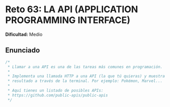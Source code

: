 # Reto 63: LA API (APPLICATION PROGRAMMING INTERFACE)

**Dificultad:** Medio

## Enunciado

```Javascript
/*
 * Llamar a una API es una de las tareas más comunes en programación.
 *
 * Implementa una llamada HTTP a una API (la que tú quieras) y muestra su
 * resultado a través de la terminal. Por ejemplo: Pokémon, Marvel...
 *
 * Aquí tienes un listado de posibles APIs:
 * https://github.com/public-apis/public-apis
 */
```
